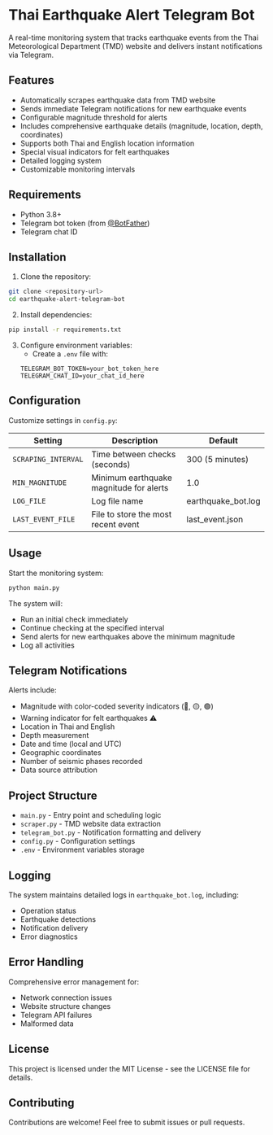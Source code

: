 # Thai Earthquake Alert Telegram Bot

A real-time monitoring system that tracks earthquake events from the Thai Meteorological Department (TMD) website and delivers instant notifications via Telegram.

## Features

- Automatically scrapes earthquake data from TMD website
- Sends immediate Telegram notifications for new earthquake events
- Configurable magnitude threshold for alerts
- Includes comprehensive earthquake details (magnitude, location, depth, coordinates)
- Supports both Thai and English location information
- Special visual indicators for felt earthquakes
- Detailed logging system
- Customizable monitoring intervals

## Requirements

- Python 3.8+
- Telegram bot token (from [@BotFather](https://t.me/botfather))
- Telegram chat ID

## Installation

1. Clone the repository:
```bash
git clone <repository-url>
cd earthquake-alert-telegram-bot
```

2. Install dependencies:
```bash
pip install -r requirements.txt
```

3. Configure environment variables:
   - Create a `.env` file with:
   ```
   TELEGRAM_BOT_TOKEN=your_bot_token_here
   TELEGRAM_CHAT_ID=your_chat_id_here
   ```

## Configuration

Customize settings in `config.py`:

| Setting | Description | Default |
|---------|-------------|---------|
| `SCRAPING_INTERVAL` | Time between checks (seconds) | 300 (5 minutes) |
| `MIN_MAGNITUDE` | Minimum earthquake magnitude for alerts | 1.0 |
| `LOG_FILE` | Log file name | earthquake_bot.log |
| `LAST_EVENT_FILE` | File to store the most recent event | last_event.json |

## Usage

Start the monitoring system:

```bash
python main.py
```

The system will:
- Run an initial check immediately
- Continue checking at the specified interval
- Send alerts for new earthquakes above the minimum magnitude
- Log all activities

## Telegram Notifications

Alerts include:
- Magnitude with color-coded severity indicators (🔴, 🟡, 🟢)
- Warning indicator for felt earthquakes ⚠️
- Location in Thai and English
- Depth measurement
- Date and time (local and UTC)
- Geographic coordinates
- Number of seismic phases recorded
- Data source attribution

## Project Structure

- `main.py` - Entry point and scheduling logic
- `scraper.py` - TMD website data extraction
- `telegram_bot.py` - Notification formatting and delivery
- `config.py` - Configuration settings
- `.env` - Environment variables storage

## Logging

The system maintains detailed logs in `earthquake_bot.log`, including:
- Operation status
- Earthquake detections
- Notification delivery
- Error diagnostics

## Error Handling

Comprehensive error management for:
- Network connection issues
- Website structure changes
- Telegram API failures
- Malformed data

## License

This project is licensed under the MIT License - see the LICENSE file for details.

## Contributing

Contributions are welcome! Feel free to submit issues or pull requests. 
